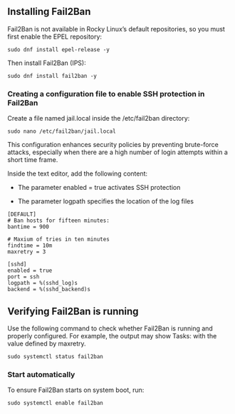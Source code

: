 ## Installing Fail2Ban
Fail2Ban is not available in Rocky Linux’s default repositories, so you must first enable the EPEL repository:
```
sudo dnf install epel-release -y
```

Then install Fail2Ban (IPS):
```
sudo dnf install fail2ban -y
```

### Creating a configuration file to enable SSH protection in Fail2Ban

Create a file named jail.local inside the /etc/fail2ban directory:

```
sudo nano /etc/fail2ban/jail.local
```

This configuration enhances security policies by preventing brute-force attacks, especially when there are a high number of login attempts within a short time frame.

Inside the text editor, add the following content:

* The parameter enabled = true activates SSH protection

* The parameter logpath specifies the location of the log files

```
[DEFAULT]
# Ban hosts for fifteen minutes:
bantime = 900

# Maxium of tries in ten minutes
findtime = 10m
maxretry = 3

[sshd]
enabled = true
port = ssh
logpath = %(sshd_log)s
backend = %(sshd_backend)s
```

## Verifying Fail2Ban is running

Use the following command to check whether Fail2Ban is running and properly configured. For example, the output may show Tasks: with the value defined by maxretry.

```
sudo systemctl status fail2ban
```

### Start automatically

To ensure Fail2Ban starts on system boot, run:

```
sudo systemctl enable fail2ban
```

